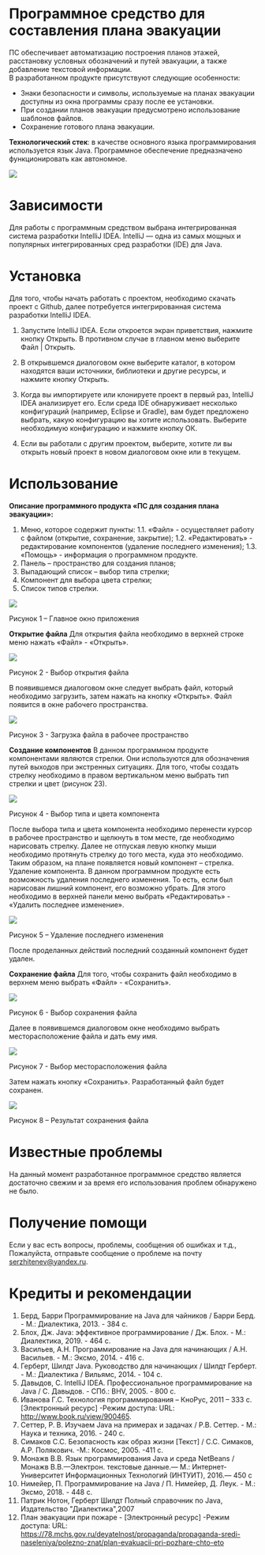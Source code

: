 # Программное средство для составления плана эвакуации
ПС обеспечивает автоматизацию построения планов этажей, расстановку условных обозначений и путей эвакуации, а также добавление текстовой информации.  
В разработанном продукте присутствуют следующие особенности:

- Знаки безопасности и символы, используемые на планах эвакуации доступны из окна программы сразу после ее установки.
- При создании планов эвакуации предусмотрено использование шаблонов файлов.
- Сохранение готового плана эвакуации.

**Технологический стек**: в качестве основного языка программирования используется язык Java. Программное обеспечение предназначено функционировать как автономное.

![](https://github.com/SergeyZhitenev/Kursovoy/blob/main/screenshots/1.jpg)
# Зависимости

Для работы с программным средством выбрана интегрированная система разработки IntelliJ IDEA.  IntelliJ — одна из самых мощных и популярных интегрированных сред разработки (IDE) для Java.

# Установка
Для того, чтобы начать работать с проектом, необходимо скачать проект с Github, далее потребуется интегрированная система разработки IntelliJ IDEA.

1. Запустите IntelliJ IDEA.
Если откроется экран приветствия, нажмите кнопку Открыть.
В противном случае в главном меню выберите Файл | Открыть.

2. В открывшемся диалоговом окне выберите каталог, в котором находятся ваши источники, библиотеки и другие ресурсы, и нажмите кнопку Открыть.

3. Когда вы импортируете или клонируете проект в первый раз, IntelliJ IDEA анализирует его. Если среда IDE обнаруживает несколько конфигураций (например, Eclipse и Gradle), вам будет предложено выбрать, какую конфигурацию вы хотите использовать. Выберите необходимую конфигурацию и нажмите кнопку ОК.

4. Если вы работали с другим проектом, выберите, хотите ли вы открыть новый проект в новом диалоговом окне или в текущем.

# Использование

**Описание программного продукта «ПС для создания плана эвакуации»:**
1.	Меню, которое содержит пункты:
1.1.	«Файл» - осуществляет работу с файлом (открытие, сохранение, закрытие);
1.2.	«Редактировать» - редактирование компонентов (удаление последнего изменения);
1.3.	«Помощь» - информация о программном продукте.
2.	Панель – пространство для создания планов;
3.	Выпадающий список – выбор типа стрелки;
4.	Компонент для выбора цвета стрелки;
5.	Список типов стрелки.

![](https://github.com/SergeyZhitenev/Kursovoy/blob/main/screenshots/1.jpg)

Рисунок 1 – Главное окно приложения

**Открытие файла**
Для открытия файла необходимо в верхней строке меню нажать «Файл» - «Открыть».

![](https://github.com/SergeyZhitenev/Kursovoy/blob/main/screenshots/2.jpg)

Рисунок 2 - Выбор открытия файла

В появившемся диалоговом окне следует выбрать файл, который необходимо загрузить, затем нажать на кнопку «Открыть». Файл появится в окне рабочего пространства.

![](https://github.com/SergeyZhitenev/Kursovoy/blob/main/screenshots/3.jpg)
 
Рисунок 3 - Загрузка файла в рабочее пространство

**Создание компонентов**
В данном программном продукте компонентами являются стрелки. Они используются для обозначения путей выходов при экстренных ситуациях.
Для того, чтобы создать стрелку необходимо в правом вертикальном меню выбрать тип стрелки и цвет (рисунок 23).

![](https://github.com/SergeyZhitenev/Kursovoy/blob/main/screenshots/4.jpg)
 
Рисунок 4 - Выбор типа и цвета компонента

После выбора типа и цвета компонента необходимо перенести курсор в рабочее пространство и щелкнуть в том месте, где необходимо нарисовать стрелку.
Далее не отпуская левую кнопку мыши необходимо протянуть стрелку до того места, куда это необходимо.
Таким образом, на плане появляется новый компонент – стрелка.
Удаление компонента.
В данном программном продукте есть возможность удаления последнего изменения. То есть, если был нарисован лишний компонент, его возможно убрать. Для этого необходимо в верхней панели меню выбрать «Редактировать» - «Удалить последнее изменение».

![](https://github.com/SergeyZhitenev/Kursovoy/blob/main/screenshots/5.jpg)
 
Рисунок 5 – Удаление последнего изменения

После проделанных действий последний созданный компонент будет удален.


**Сохранение файла**
Для того, чтобы сохранить файл необходимо в верхнем меню выбрать «Файл» - «Сохранить».

![](https://github.com/SergeyZhitenev/Kursovoy/blob/main/screenshots/6.jpg)
 
Рисунок 6 - Выбор сохранения файла

Далее в появившемся диалоговом окне необходимо выбрать месторасположение файла и дать ему имя.

![](https://github.com/SergeyZhitenev/Kursovoy/blob/main/screenshots/7.jpg)
 
Рисунок 7 - Выбор месторасположения файла

Затем нажать кнопку «Сохранить». Разработанный файл будет сохранен.

![](https://github.com/SergeyZhitenev/Kursovoy/blob/main/screenshots/8.jpg)
 
Рисунок 8 – Результат сохранения файла

# Известные проблемы

На данный момент разработанное программное средство является достаточно свежим и за время его использования проблем обнаружено не было.

# Получение помощи
Если у вас есть вопросы, проблемы, сообщения об ошибках и т.д., Пожалуйста, отправьте сообщение о проблеме на почту serzhitenev@yandex.ru.

# Кредиты и рекомендации

1.	Берд, Барри Программирование на Java для чайников / Барри Берд. - М.: Диалектика, 2013. - 384 c.
2.	Блох, Дж. Java: эффективное программирование / Дж. Блох. - М.: Диалектика, 2019. - 464 c.
3.	Васильев, А.Н. Программирование на Java для начинающих / А.Н. Васильев. - М.: Эксмо, 2014. - 416 c.
4.	Герберт, Шилдт Java. Руководство для начинающих / Шилдт Герберт. - М.: Диалектика / Вильямс, 2014. - 104 c.
5.	Давыдов, С. IntelliJ IDEA. Профессиональное программирование на Java / С. Давыдов. - СПб.: BHV, 2005. - 800 c.
6.	Иванова Г.С. Технология программирования – КноРус, 2011 – 333 с. [Электронный ресурс] -Режим доступа: URL: http://www.book.ru/view/900465. 
7.	Сеттер, Р. В. Изучаем Java на примерах и задачах / Р.В. Сеттер. - М.: Наука и техника, 2016. - 240 c.
8.	Симаков С.С. Безопасность как образ жизни [Текст] / С.С. Симаков, А.Р. Полякович. -М.: Космос, 2005. -411 с.
9.	Монажв В.В. Язык программирования Java и среда NetBeans / Монажв В.В.—Электрон. текстовые данные.— М.: Интернет-Университет Информационных Технологий (ИНТУИТ), 2016.— 450 c
10.	Нимейер, П. Программирование на Java / П. Нимейер, Д. Леук. - М.: Эксмо, 2018. - 448 c.
11.	Патрик Нотон, Герберт Шилдт Полный справочник по Java, Издательство "Диалектика",2007
12.	План эвакуации при пожаре - [Электронный ресурс] -Режим доступа: URL: https://78.mchs.gov.ru/deyatelnost/propaganda/propaganda-sredi-naseleniya/polezno-znat/plan-evakuacii-pri-pozhare-chto-eto
